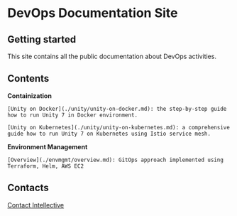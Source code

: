 # DevOps Documentation Site

## Getting started
This site contains all the public documentation about DevOps activities.

## Contents

**Containization**

	[Unity on Docker](./unity/unity-on-docker.md): the step-by-step guide how to run Unity 7 in Docker environment.

	[Unity on Kubernetes](./unity/unity-on-kubernetes.md): a comprehensive guide how to run Unity 7 on Kubernetes using Istio service mesh.

**Environment Management**

	[Overview](./envmgmt/overview.md): GitOps approach implemented using Terraform, Helm, AWS EC2

## Contacts

[Contact Intellective](https://www.intellective.com/contact-us/)
